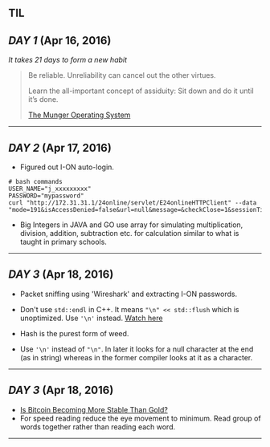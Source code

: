 **TIL**
----------

***DAY 1*** (Apr 16, 2016)
-
*It takes 21 days to form a new habit*

> Be reliable. Unreliability can cancel out the other virtues.
> 
> Learn the all-important concept of assiduity: Sit down and do it until it’s done.
>  
>  [The Munger Operating System](https://www.farnamstreetblog.com/2016/04/munger-operating-system/?utm_source=pocket&utm_medium=email&utm_campaign=pockethits)


----------

***DAY 2*** (Apr 17, 2016)
-
* Figured out I-ON auto-login.

```shell
# bash commands 
USER_NAME="j_xxxxxxxxx"
PASSWORD="mypassword"
curl "http://172.31.31.1/24online/servlet/E24onlineHTTPClient" --data "mode=191&isAccessDenied=false&url=null&message=&checkClose=1&sessionTimeout=-1&guestmsgreq=false&logintype=2&orgSessionTimeout=-1&chrome=-1&alerttime=null&timeout=-1&popupalert=0&dtold=0&mac=ec%3A30%3A91%3Aa2%3A84%3Ac7&servername=172.31.31.1&username=$USER_NAME&password=$PASSWORD&loginotp=false&logincaptcha=false&registeruserotp=false&registercaptcha=false"
```

* Big Integers in JAVA and GO use array for simulating multiplication, division, addition, subtraction etc. for calculation similar to what is taught in primary schools.

----------

***DAY 3*** (Apr 18, 2016)
-

* Packet sniffing using 'Wireshark' and extracting I-ON passwords.

* Don't use ``std::endl`` in C++. It means ``"\n" << std::flush`` which is unoptimized. Use ``'\n'`` instead.
[Watch here](https://www.youtube.com/watch?v=GMqQOEZYVJQ)

* Hash is the purest form of weed.

* Use ``'\n'`` instead of ``"\n"``. In later it looks for a null character at the end (as in string) whereas in the former compiler looks at it as a character.

--------

***DAY 3*** (Apr 18, 2016)
-

* [Is Bitcoin Becoming More Stable Than Gold?](http://blogs.wsj.com/moneybeat/2016/04/19/is-bitcoin-becoming-more-stable-than-gold/)
* For speed reading reduce the eye movement to minimum. Read group of words together rather than reading each word.

--------
